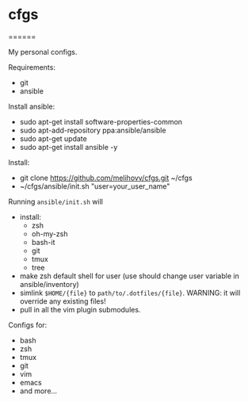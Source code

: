 # cfgs
======

My personal configs.

Requirements:
- git
- ansible

Install ansible:
- sudo apt-get install software-properties-common
- sudo apt-add-repository ppa:ansible/ansible
- sudo apt-get update
- sudo apt-get install ansible -y

Install:
- git clone https://github.com/melihovv/cfgs.git ~/cfgs
- ~/cfgs/ansible/init.sh "user=your_user_name"

Running `ansible/init.sh` will
- install:
    - zsh
    - oh-my-zsh
    - bash-it
    - git
    - tmux
    - tree
- make zsh default shell for user (use should change user variable in
ansible/inventory)
- simlink `$HOME/{file}` to `path/to/.dotfiles/{file}`. WARNING: it will
override any existing files!
- pull in all the vim plugin submodules.

Configs for:
- bash
- zsh
- tmux
- git
- vim
- emacs
- and more...

